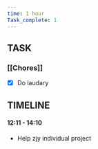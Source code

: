 ```yaml
---
time: 1 hour
Task_complete: 1
---
```

## TASK
### [[Chores]]
- [x] Do laudary
## TIMELINE
#### 12:11 - 14:10
- Help zjy individual project
